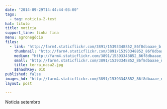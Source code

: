 ```yaml
---
date: "2014-09-29T14:44:44-03:00"
tags:
  - tag: noticia-2-test
hat: titulo
title: noticia
support_line: linha fina
menu: agronegócio
files:
  - link: "http://farm4.staticflickr.com/3891/15393348852_86f8dbaaae_b.jpg"
    thumbnail: "http://farm4.staticflickr.com/3891/15393348852_86f8dbaaae_t.jpg"
    medium: "http://farm4.staticflickr.com/3891/15393348852_86f8dbaaae_z.jpg"
    small: "http://farm4.staticflickr.com/3891/15393348852_86f8dbaaae_n.jpg"
    title: terra_nasa2.jpg
    $$hashKey: 01O
published: false
images_hd: "http://farm4.staticflickr.com/3891/15393348852_86f8dbaaae_n.jpg"
layout: post

---
```

<p>Noticia setembro</p>
